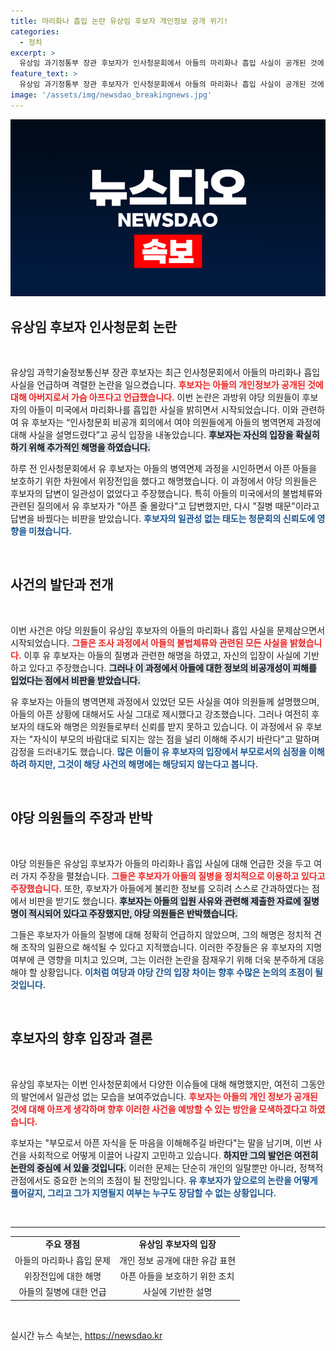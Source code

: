 ```yaml
---
title: 마리화나 흡입 논란 유상임 후보자 개인정보 공개 위기!
categories:
  - 정치
excerpt: >
  유상임 과기정통부 장관 후보자가 인사청문회에서 아들의 마리화나 흡입 사실이 공개된 것에 대해 가슴 아프다며, 아픈 아들을 둘러싼 의혹들을 해명했다. 가족과의 갈등 속에서 드러난 진실을 놓고 여야의 전면전이 예상된다!
feature_text: >
  유상임 과기정통부 장관 후보자가 인사청문회에서 아들의 마리화나 흡입 사실이 공개된 것에 대해 가슴 아프다며, 아픈 아들을 둘러싼 의혹들을 해명했다. 가족과의 갈등 속에서 드러난 진실을 놓고 여야의 전면전이 예상된다!
image: '/assets/img/newsdao_breakingnews.jpg'
---
```


<p><img src="/assets/img/newsdao_breakingnews.jpg" alt="ranknews 속보" /></p>

<h2 data-ke-size="size26">유상임 후보자 인사청문회 논란</h2>

<p data-ke-size="size16">&nbsp;</p>

<p>유상임 과학기술정보통신부 장관 후보자는 최근 인사청문회에서 아들의 마리화나 흡입 사실을 언급하며 격렬한 논란을 일으켰습니다. <b><span style="color: #ee2323;">후보자는 아들의 개인정보가 공개된 것에 대해 아버지로서 가슴 아프다고 언급했습니다.</span></b> 이번 논란은 과방위 야당 의원들이 후보자의 아들이 미국에서 마리화나를 흡입한 사실을 밝히면서 시작되었습니다. 이와 관련하여 유 후보자는 “인사청문회 비공개 회의에서 여야 의원들에게 아들의 병역면제 과정에 대해 사실을 설명드렸다”고 공식 입장을 내놓았습니다. <b><span style="background-color: #21538527;">후보자는 자신의 입장을 확실히 하기 위해 추가적인 해명을 하였습니다.</span></b>  </p>

<p>하루 전 인사청문회에서 유 후보자는 아들의 병역면제 과정을 시인하면서 아픈 아들을 보호하기 위한 차원에서 위장전입을 했다고 해명했습니다. 이 과정에서 야당 의원들은 후보자의 답변이 일관성이 없었다고 주장했습니다. 특히 아들의 미국에서의 불법체류와 관련된 질의에서 유 후보자가 "아픈 줄 몰랐다"고 답변했지만, 다시 "질병 때문"이라고 답변을 바꿨다는 비판을 받았습니다. <b><span style="color: #1a5490;">후보자의 일관성 없는 태도는 청문회의 신뢰도에 영향을 미쳤습니다.</span></b></p>

<p data-ke-size="size16">&nbsp;</p>

<h2 data-ke-size="size26">사건의 발단과 전개</h2>

<p data-ke-size="size16">&nbsp;</p>

<p>이번 사건은 야당 의원들이 유상임 후보자의 아들의 마리화나 흡입 사실을 문제삼으면서 시작되었습니다. <b><span style="color: #ee2323;">그들은 조사 과정에서 아들의 불법체류와 관련된 모든 사실을 밝혔습니다.</span></b> 이후 유 후보자는 아들의 질병과 관련한 해명을 하였고, 자신의 입장이 사실에 기반하고 있다고 주장했습니다. <b><span style="background-color: #21538527;">그러나 이 과정에서 아들에 대한 정보의 비공개성이 피해를 입었다는 점에서 비판을 받았습니다.</span></b></p>

<p>유 후보자는 아들의 병역면제 과정에서 있었던 모든 사실을 여야 의원들께 설명했으며, 아들의 아픈 상황에 대해서도 사실 그대로 제시했다고 강조했습니다. 그러나 여전히 후보자의 태도와 해명은 의원들로부터 신뢰를 받지 못하고 있습니다. 이 과정에서 유 후보자는 "자식이 부모의 바람대로 되지는 않는 점을 널리 이해해 주시기 바란다"고 말하며 감정을 드러내기도 했습니다. <b><span style="color: #1a5490;">많은 이들이 유 후보자의 입장에서 부모로서의 심정을 이해하려 하지만, 그것이 해당 사건의 해명에는 해당되지 않는다고 봅니다.</span></b></p>

<p data-ke-size="size16">&nbsp;</p>

<h2 data-ke-size="size26">야당 의원들의 주장과 반박</h2>

<p data-ke-size="size16">&nbsp;</p>

<p>야당 의원들은 유상임 후보자가 아들의 마리화나 흡입 사실에 대해 언급한 것을 두고 여러 가지 주장을 펼쳤습니다. <b><span style="color: #ee2323;">그들은 후보자가 아들의 질병을 정치적으로 이용하고 있다고 주장했습니다.</span></b> 또한, 후보자가 아들에게 불리한 정보를 오히려 스스로 간과하였다는 점에서 비판을 받기도 했습니다. <b><span style="background-color: #21538527;">후보자는 아들의 입원 사유와 관련해 제출한 자료에 질병명이 적시되어 있다고 주장했지만, 야당 의원들은 반박했습니다.</span></b></p>

<p>그들은 후보자가 아들의 질병에 대해 정확히 언급하지 않았으며, 그의 해명은 정치적 견해 조작의 일환으로 해석될 수 있다고 지적했습니다. 이러한 주장들은 유 후보자의 지명 여부에 큰 영향을 미치고 있으며, 그는 이러한 논란을 잠재우기 위해 더욱 분주하게 대응해야 할 상황입니다. <b><span style="color: #1a5490;">이처럼 여당과 야당 간의 입장 차이는 향후 수많은 논의의 초점이 될 것입니다.</span></b></p>

<p data-ke-size="size16">&nbsp;</p>

<h2 data-ke-size="size26">후보자의 향후 입장과 결론</h2>

<p data-ke-size="size16">&nbsp;</p>

<p>유상임 후보자는 이번 인사청문회에서 다양한 이슈들에 대해 해명했지만, 여전히 그동안의 발언에서 일관성 없는 모습을 보여주었습니다. <b><span style="color: #ee2323;">후보자는 아들의 개인 정보가 공개된 것에 대해 아프게 생각하며 향후 이러한 사건을 예방할 수 있는 방안을 모색하겠다고 하였습니다.</span></b></p>

<p>후보자는 "부모로서 아픈 자식을 둔 마음을 이해해주길 바란다"는 말을 남기며, 이번 사건을 사회적으로 어떻게 이끌어 나갈지 고민하고 있습니다. <b><span style="background-color: #21538527;">하지만 그의 발언은 여전히 논란의 중심에 서 있을 것입니다.</span></b> 이러한 문제는 단순히 개인의 일탈뿐만 아니라, 정책적 관점에서도 중요한 논의의 초점이 될 전망입니다. <b><span style="color: #1a5490;">유 후보자가 앞으로의 논란을 어떻게 풀어갈지, 그리고 그가 지명될지 여부는 누구도 장담할 수 없는 상황입니다.</span></b></p>

<p data-ke-size="size16">&nbsp;</p>

<hr>

<table style="width: 100%;">
  <tr>
    <td style="text-align: center; height: 17px;"><b>주요 쟁점</b></td>
    <td style="text-align: center; height: 17px;"><b>유상임 후보자의 입장</b></td>
  </tr>
  <tr>
    <td style="text-align: center; height: 17px;">아들의 마리화나 흡입 문제</td>
    <td style="text-align: center; height: 17px;">개인 정보 공개에 대한 유감 표현</td>
  </tr>
  <tr>
    <td style="text-align: center; height: 17px;">위장전입에 대한 해명</td>
    <td style="text-align: center; height: 17px;">아픈 아들을 보호하기 위한 조치</td>
  </tr>
  <tr>
    <td style="text-align: center; height: 17px;">아들의 질병에 대한 언급</td>
    <td style="text-align: center; height: 17px;">사실에 기반한 설명</td>
  </tr>
</table>

<p data-ke-size="size16">&nbsp;</p>
실시간 뉴스 속보는, <a href="https://newsdao.kr" rel="dofollow">https://newsdao.kr</a>


